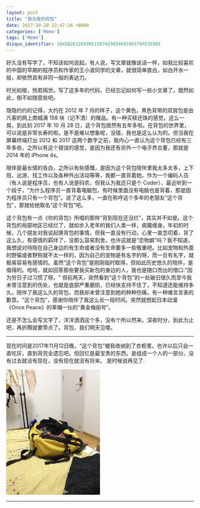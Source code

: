 ```yaml
---
layout: post
title: "我与我的背包"
date: 2017-10-28 22:47:24 +0800
categories: ['Memo']
tags: ['Memo']
disqus_identifier: 204582632659051507429834691965704535901
---
```


好久没有写字了，不知该如何说起。有人说，写文章就像说话一样，如我比较喜欢的中国的早期的程序员和作家的王小波同学的文章，就很简单直白，如白开水一般，却依然具有非同一般的表达力。

时光如梭，恍若隔世。写了这多年的代码，已经忘记如何写一些小文章了。既然如此，倒不如随意些吧。


隐隐约约的记得，大约在 2012 年 7 月的样子，这个黄色，黑色背带的双肩包是由凡客的网上商城满 158 块（记不清）的赠品。有一种买椟还珠的感觉，这么一晃，到此刻 2017 年 10 月 28 日，这个背包居然有五年多啦。在背包的世界里，可以说是非常长寿的啦。是不是难以想象呢，没错，我也是这么认为的。但当我在屏幕终端打出 2012 和 2017 这两个数字之前，我内心一直认为这个背包已经有三年多些，之所以有这个错误的感觉，是因为我还有另外一个电子界古董，那就是 2014 年的 iPhone 4s。

陪伴是最长情的告白，之所以有些感慨，是因为这个背包陪伴里我太多太多，上下班、出游、找工作以及各种外出活动等等，我都一直背着她。作为一个编码人员（有人说是程序员，也有人说是码农，但我认为我还只是个 Coder），最近听到一个段子，“为什么程序员一直背着电脑包，有时候里面没有电脑也是背着，那是因为程序员只有一个背包”。说了这么多，一直在称呼这个多年的老朋友“这个背包”，那就给她取名“这个背包”吧。　

这个背包有一点《你的背包》所唱的那样“背到现在还没烂”，其实并不如是。这个背包的局部地区已经烂了，就如步入老年的我们人类一样，病魔缠身。年初的时候，几个朋友对我说起换背包的事情，但我一直没有行动，心里一直念叨着，背了这么久，有感情的羁绊了，没那么容易割舍。也许这就是“恋物癖”吗？我不知道，我想说对待陪在自己身边的有生命或者没有生命要多一些敬重吧。比如宠物和外面的野猫或者野狗就不太一样的，因为自己的宠物是有名字的呀，而一旦有名字，就极易容易有感情的。虽然“这个背包”是刚刚临时取得，但如此历史悠久的陪伴，是值得的。哈哈，就如回答那些要我买新包的身边的人，我也是随口而出的借口:"因为穷日子过习惯了呀。" 但前两天，突然看到“这个背包”的一处破旧很久而至今我未曾注意到的伤处，也就是底部严重磨损，已经快支持不住了，不知道还能维持多久。陪伴了我这么久的背包，而我却未曾注意到她的种种伤痛，有一种难言言表的歉意。“这个背包”，感谢你陪伴了我这么长一段时间。突然就想起日本动漫《Once Peace》的草帽一伙的“黄金梅丽号”。

还是不怎么会写文字了，洋洋洒洒这个多，没有个所以然来。深夜时分，到此为止吧，再折腾就要零点了。背包，我们明天见喽。

- - -

现在时间是2017年11月12日晚，“这个背包”被我收纳到了衣柜里。也许以后只会一直吃灰，直到背完全遗忘吧。但回忆是最宝贵的东西，是组成一个人的一部分。没有过去就没有现在，没有现在就没有将来。 是时候说再见了.


![bag](/assets/images/to-my-bag-from-2012.jpg)

<style type="text/css">
img {
    width: 50%;
}
</style>

- - -
